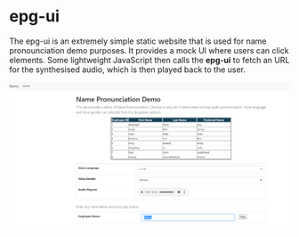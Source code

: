 # epg-ui

The epg-ui is an extremely simple static website that is used for name pronounciation demo purposes. It provides a mock UI where users can click elements. Some lightweight JavaScript then calls the **epg-ui** to fetch an URL for the synthesised audio, which is then played back to the user.

![EPG UI](ui.png)

